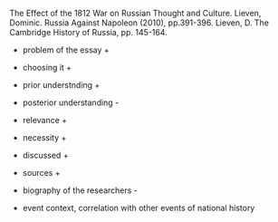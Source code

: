 The Effect of the 1812 War on Russian Thought and Culture. 
Lieven, Dominic. Russia Against Napoleon (2010), pp.391-396. 
Lieven, D. The Cambridge History of Russia, pp. 145-164. 



- problem of the essay +
- choosing it + 
- prior understnding +
- posterior understanding - 
- relevance +
- necessity +
- discussed +

- sources + 
- biography of the researchers - 
- event context, correlation with other events of national history